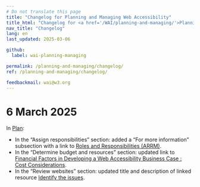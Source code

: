 ```yaml
---
# Do not translate this page
title: "Changelog for Planning and Managing Web Accessibility"
title_html: "Changelog for <a href='/WAI/planning-and-managing/'>Planning and Managing Web Accessibility</a>"
nav_title: "Changelog"
lang: en
last_updated: 2025-03-06

github:
  label: wai-planning-managing

permalink: /planning-and-managing/changelog/
ref: /planning-and-managing/changelog/

feedbackmail: wai@w3.org
---
```


# 6 March 2025

In [Plan](/planning-and-managing/plan/):
- In the “Assign responsibilities” section: added a “For more information” subsection with a link to [Roles and Responsibilities (ARRM)](/planning/arrm/).
- In the “Determine budget and resources” section: updated link to [Financial Factors in Developing a Web Accessibility Business Case : Cost Considerations](/WAI/business-case/archive/fin#invest).
- In the “Review websites” section: updated title and description of linked resource [Identify the issues](/planning/interim-repairs/#explore).